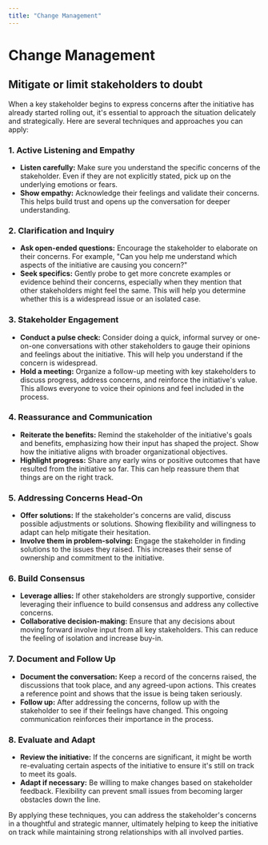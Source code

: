 ```yaml
---
title: "Change Management"
---
```

# Change Management

## Mitigate or limit stakeholders to doubt

When a key stakeholder begins to express concerns after the initiative has already started rolling out, it's essential to approach the situation delicately and strategically. Here are several techniques and approaches you can apply:

### 1. **Active Listening and Empathy**
   - **Listen carefully:** Make sure you understand the specific concerns of the stakeholder. Even if they are not explicitly stated, pick up on the underlying emotions or fears.
   - **Show empathy:** Acknowledge their feelings and validate their concerns. This helps build trust and opens up the conversation for deeper understanding.

### 2. **Clarification and Inquiry**
   - **Ask open-ended questions:** Encourage the stakeholder to elaborate on their concerns. For example, "Can you help me understand which aspects of the initiative are causing you concern?"
   - **Seek specifics:** Gently probe to get more concrete examples or evidence behind their concerns, especially when they mention that other stakeholders might feel the same. This will help you determine whether this is a widespread issue or an isolated case.

### 3. **Stakeholder Engagement**
   - **Conduct a pulse check:** Consider doing a quick, informal survey or one-on-one conversations with other stakeholders to gauge their opinions and feelings about the initiative. This will help you understand if the concern is widespread.
   - **Hold a meeting:** Organize a follow-up meeting with key stakeholders to discuss progress, address concerns, and reinforce the initiative's value. This allows everyone to voice their opinions and feel included in the process.

### 4. **Reassurance and Communication**
   - **Reiterate the benefits:** Remind the stakeholder of the initiative's goals and benefits, emphasizing how their input has shaped the project. Show how the initiative aligns with broader organizational objectives.
   - **Highlight progress:** Share any early wins or positive outcomes that have resulted from the initiative so far. This can help reassure them that things are on the right track.

### 5. **Addressing Concerns Head-On**
   - **Offer solutions:** If the stakeholder's concerns are valid, discuss possible adjustments or solutions. Showing flexibility and willingness to adapt can help mitigate their hesitation.
   - **Involve them in problem-solving:** Engage the stakeholder in finding solutions to the issues they raised. This increases their sense of ownership and commitment to the initiative.

### 6. **Build Consensus**
   - **Leverage allies:** If other stakeholders are strongly supportive, consider leveraging their influence to build consensus and address any collective concerns.
   - **Collaborative decision-making:** Ensure that any decisions about moving forward involve input from all key stakeholders. This can reduce the feeling of isolation and increase buy-in.

### 7. **Document and Follow Up**
   - **Document the conversation:** Keep a record of the concerns raised, the discussions that took place, and any agreed-upon actions. This creates a reference point and shows that the issue is being taken seriously.
   - **Follow up:** After addressing the concerns, follow up with the stakeholder to see if their feelings have changed. This ongoing communication reinforces their importance in the process.

### 8. **Evaluate and Adapt**
   - **Review the initiative:** If the concerns are significant, it might be worth re-evaluating certain aspects of the initiative to ensure it's still on track to meet its goals.
   - **Adapt if necessary:** Be willing to make changes based on stakeholder feedback. Flexibility can prevent small issues from becoming larger obstacles down the line.

By applying these techniques, you can address the stakeholder's concerns in a thoughtful and strategic manner, ultimately helping to keep the initiative on track while maintaining strong relationships with all involved parties.

